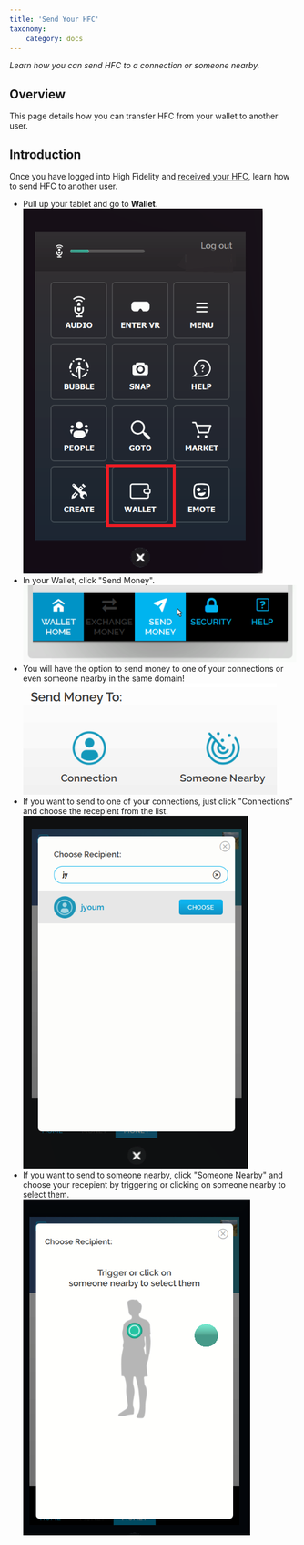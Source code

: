 ```yaml
---
title: 'Send Your HFC'
taxonomy:
	category: docs
---
```


*Learn how you can send HFC to a connection or someone nearby.*

## Overview

This page details how you can transfer HFC from your wallet to another user. 

## Introduction

Once you have logged into High Fidelity and [received your HFC](http://localhost:8000/high-fidelity-commerce/basics/hfc/get-hfc), learn how to send HFC to another user. 

* Pull up your tablet and go to **Wallet**. ![](wallet.PNG)
* In your Wallet, click "Send Money". ![](send-money.PNG)
* You will have the option to send money to one of your connections or even someone nearby in the same domain! ![](send.PNG)
* If you want to send to one of your connections, just click "Connections" and choose the recepient from the list. ![](connections.PNG)
* If you want to send to someone nearby, click "Someone Nearby" and choose your recepient by triggering or clicking on someone nearby to select them. ![](nearby.PNG)
